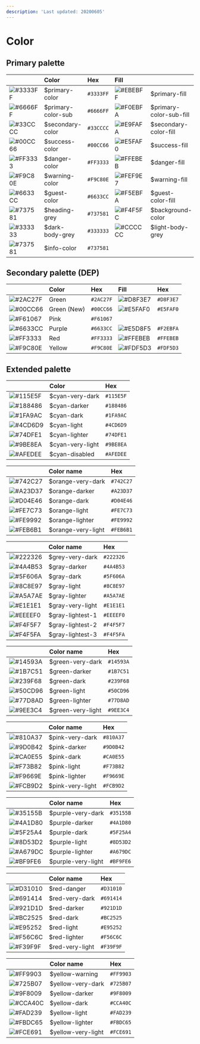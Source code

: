 ```yaml
---
description: 'Last updated: 20200605'
---
```


# Color

## Primary palette

|  | Color | Hex | Fill |  | Hex |
| :--- | :--- | :--- | :--- | :--- | :--- |
| ![\#3333FF](https://placehold.it/20/3333FF/000000?text=+) | $primary-color | `#3333FF` | ![\#EBEBFF](https://placehold.it/20/EBEBFF/000000?text=+) | $primary-fill | `#EBEBFF` |
| ![\#6666FF](https://placehold.it/20/6666FF/000000?text=+) | $primary-color-sub | `#6666FF` | ![\#F0EBFA](https://placehold.it/20/F0EBFA/000000?text=+) | $primary-color-sub-fill | `#F0EBFA` |
| ![\#33CCCC](https://placehold.it/20/33CCCC/000000?text=+) | $secondary-color | `#33CCCC` | ![\#E9FAFA](https://placehold.it/20/E9FAFA/000000?text=+) | $secondary-color-fill | `#E9FAFA` |
| ![\#00CC66](https://placehold.it/20/00CC66/000000?text=+)  | $success-color  | `#00CC66` | ![\#E5FAF0](https://placehold.it/20/E5FAF0/000000?text=+) | $success-fill | `#E5FAF0` |
| ![\#FF3333](https://placehold.it/20/FF3333/000000?text=+) | $danger-color | `#FF3333` | ![\#FFEBEB](https://placehold.it/20/FFEBEB/000000?text=+) | $danger-fill | `#FFEBEB` |
| ![\#F9C80E](https://placehold.it/20/F9C80E/000000?text=+) | $warning-color | `#F9C80E` | ![\#FEF9E7](https://placehold.it/20/FEF9E7/000000?text=+) | $warning-fill | `#FEF9E7` |
| ![\#6633CC](https://placehold.it/20/6633CC/000000?text=+) | $guest-color | `#6633CC` | ![\#F5EBFA](https://placehold.it/20/F5EBFA/000000?text=+) | $guest-color-fill  | `#F5EBFA` |
| ![\#737581](https://placehold.it/20/737581/000000?text=+) | $heading-grey | `#737581` | ![\#F4F5FC](https://placehold.it/20/F4F5FC/000000?text=+) | $background-color | `#F4F5FC` |
| ![\#333333](https://placehold.it/20/333333/000000?text=+) | $dark-body-grey | `#333333` | ![\#CCCCCC](https://placehold.it/20/CCCCCC/000000?text=+) | $light-body-grey  | `#CCCCCC` |
| ![\#737581](https://placehold.it/20/737581/000000?text=+) | $info-color  | `#737581` |  |  |  |

## Secondary palette \(DEP\)

|  | Color | Hex | Fill | Hex |
| :--- | :--- | :--- | :--- | :--- |
| ![\#2AC27F](https://placehold.it/20/2AC27F/000000?text=+) | Green | `#2AC27F` | ![\#D8F3E7](https://placehold.it/20/D8F3E7/000000?text=+) | `#D8F3E7` |
| ![\#00CC66](https://placehold.it/20/00CC66/000000?text=+) | Green \(New\) | `#00CC66` | ![\#E5FAF0](https://placehold.it/20/E5FAF0/000000?text=+) | `#E5FAF0` |
| ![\#F61067](https://placehold.it/20/F61067/000000?text=+) | Pink | `#F61067` |  |  |
| ![\#6633CC](https://placehold.it/20/6633CC/000000?text=+) | Purple | `#6633CC` | ![\#E5D8F5](https://placehold.it/20/E5D8F5/000000?text=+) | `#F2EBFA` |
| ![\#FF3333](https://placehold.it/20/FF3333/000000?text=+) | Red | `#FF3333` | ![\#FFEBEB](https://placehold.it/20/FFEBEB/000000?text=+) | `#FFEBEB` |
| ![\#F9C80E](https://placehold.it/20/F9C80E/000000?text=+) | Yellow | `#F9C80E` | ![\#FDF5D3](https://placehold.it/20/FDF5D3/000000?text=+) | `#FDF5D3` |

## Extended palette

|  | Color | Hex |
| :--- | :--- | :--- |
| ![\#115E5F](https://placehold.it/20/115E5F/000000?text=+) | $cyan-very-dark | `#115E5F` |
| ![\#188486](https://placehold.it/20/188486/000000?text=+) | $cyan-darker | `#188486` |
| ![\#1FA9AC](https://placehold.it/20/1FA9AC/000000?text=+) | $cyan-dark | `#1FA9AC` |
| ![\#4CD6D9](https://placehold.it/20/4CD6D9/000000?text=+) | $cyan-light | `#4CD6D9` |
| ![\#74DFE1](https://placehold.it/20/74DFE1/000000?text=+) | $cyan-lighter | `#74DFE1` |
| ![\#9BE8EA](https://placehold.it/20/9BE8EA/000000?text=+) | $cyan-very-light | `#9BE8EA` |
| ![\#AFEDEE](https://placehold.it/20/AFEDEE/000000?text=+) | $cyan-disabled | `#AFEDEE` |

|  | Color name | Hex |
| :--- | :--- | :--- |
| ![\#742C27](https://placehold.it/20/742C27/000000?text=+) | $orange-very-dark | `#742C27` |
| ![\#A23D37](https://placehold.it/20/A23D37/000000?text=+) | $orange-darker | `#A23D37` |
| ![\#D04E46](https://placehold.it/20/D04E46/000000?text=+) | $orange-dark | `#D04E46` |
| ![\#FE7C73](https://placehold.it/20/FE7C73/000000?text=+) | $orange-light | `#FE7C73` |
| ![\#FE9992](https://placehold.it/20/FE9992/000000?text=+) | $orange-lighter | `#FE9992` |
| ![\#FEB6B1](https://placehold.it/20/FEB6B1/000000?text=+) | $orange-very-light | `#FEB6B1` |

|  | Color name | Hex |
| :--- | :--- | :--- |
| ![\#222326](https://placehold.it/20/222326/000000?text=+) | $grey-very-dark | `#222326` |
| ![\#4A4B53](https://placehold.it/20/4A4B53/000000?text=+) | $gray-darker | `#4A4B53` |
| ![\#5F606A](https://placehold.it/20/5F606A/000000?text=+) | $gray-dark | `#5F606A` |
| ![\#8C8E97](https://placehold.it/20/8C8E97/000000?text=+) | $gray-light | `#8C8E97` |
| ![\#A5A7AE](https://placehold.it/20/A5A7AE/000000?text=+) | $gray-lighter | `#A5A7AE` |
| ![\#E1E1E1](https://placehold.it/20/E1E1E1/000000?text=+) | $gray-very-light | `#E1E1E1` |
| ![\#EEEEF0](https://placehold.it/20/EEEEF0/000000?text=+) | $gray-lightest-1 | `#EEEEF0` |
| ![\#F4F5F7](https://placehold.it/20/F4F5F7/000000?text=+) | $gray-lightest-2 | `#F4F5F7` |
| ![\#F4F5FA](https://placehold.it/20/F4F5FA/000000?text=+) | $gray-lightest-3 | `#F4F5FA` |

|  | Color name | Hex |
| :--- | :--- | :--- |
| ![\#14593A](https://placehold.it/20/14593A/000000?text=+) | $green-very-dark | `#14593A` |
| ![\#1B7C51](https://placehold.it/20/1B7C51/000000?text=+) | $green-darker | `#1B7C51` |
| ![\#239F68](https://placehold.it/20/239F68/000000?text=+) | $green-dark | `#239F68` |
| ![\#50CD96](https://placehold.it/20/50CD96/000000?text=+) | $green-light | `#50CD96` |
| ![\#77D8AD](https://placehold.it/20/77D8AD/000000?text=+) | $green-lighter | `#77D8AD` |
| ![\#9EE3C4](https://placehold.it/20/9EE3C4/000000?text=+) | $green-very-light | `#9EE3C4` |

|  | Color name | Hex |
| :--- | :--- | :--- |
| ![\#810A37](https://placehold.it/20/810A37/000000?text=+) | $pink-very-dark | `#810A37` |
| ![\#9D0B42](https://placehold.it/20/9D0B42/000000?text=+) | $pink-darker | `#9D0B42` |
| ![\#CA0E55](https://placehold.it/20/CA0E55/000000?text=+) | $pink-dark | `#CA0E55` |
| ![\#F73B82](https://placehold.it/20/F73B82/000000?text=+) | $pink-light | `#F73B82` |
| ![\#F9669E](https://placehold.it/20/F9669E/000000?text=+) | $pink-lighter | `#F9669E` |
| ![\#FCB9D2](https://placehold.it/20/FCB9D2/000000?text=+) | $pink-very-light | `#FCB9D2` |

|  | Color name | Hex |
| :--- | :--- | :--- |
| ![\#35155B](https://placehold.it/20/35155B/000000?text=+) | $purple-very-dark | `#35155B` |
| ![\#4A1D80](https://placehold.it/20/4A1D80/000000?text=+) | $purple-darker | `#4A1D80` |
| ![\#5F25A4](https://placehold.it/20/5F25A4/000000?text=+) | $purple-dark | `#5F25A4` |
| ![\#8D53D2](https://placehold.it/20/8D53D2/000000?text=+) | $purple-light | `#8D53D2` |
| ![\#A679DC](https://placehold.it/20/A679DC/000000?text=+) | $purple-lighter | `#A679DC` |
| ![\#BF9FE6](https://placehold.it/20/BF9FE6/000000?text=+) | $purple-very-light | `#BF9FE6` |

|  | Color name | Hex |
| :--- | :--- | :--- |
| ![\#D31010](https://placehold.it/20/D31010/000000?text=+) | $red-danger | `#D31010` |
| ![\#691414](https://placehold.it/20/691414/000000?text=+) | $red-very-dark | `#691414` |
| ![\#921D1D](https://placehold.it/20/921D1D/000000?text=+) | $red-darker | `#921D1D` |
| ![\#BC2525](https://placehold.it/20/BC2525/000000?text=+) | $red-dark | `#BC2525` |
| ![\#E95252](https://placehold.it/20/E95252/000000?text=+) | $red-light | `#E95252` |
| ![\#F56C6C](https://placehold.it/20/EE7878/000000?text=+) | $red-lighter | `#F56C6C` |
| ![\#F39F9F](https://placehold.it/20/F39F9F/000000?text=+) | $red-very-light | `#F39F9F` |

|  | Color name | Hex |
| :--- | :--- | :--- |
| ![\#FF9903](https://placehold.it/20/FF9903/000000?text=+) | $yellow-warning | `#FF9903` |
| ![\#725B07](https://placehold.it/20/725B07/000000?text=+) | $yellow-very-dark | `#725B07` |
| ![\#9F8009](https://placehold.it/20/9F8009/000000?text=+) | $yellow-darker | `#9F8009` |
| ![\#CCA40C](https://placehold.it/20/CCA40C/000000?text=+) | $yellow-dark | `#CCA40C` |
| ![\#FAD239](https://placehold.it/20/FAD239/000000?text=+) | $yellow-light | `#FAD239` |
| ![\#FBDC65](https://placehold.it/20/FBDC65/000000?text=+) | $yellow-lighter | `#FBDC65` |
| ![\#FCE691](https://placehold.it/20/FCE691/000000?text=+) | $yellow-very-light | `#FCE691` |
